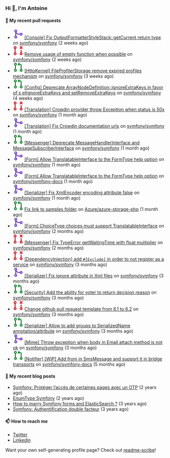 ### Hi 👋, I'm Antoine

#### 👷 My recent pull requests

- ![](./assets/pr-merged.svg) [[Console] Fix OutputFormatterStyleStack::getCurrent return type](https://github.com/symfony/symfony/pull/47372) on [symfony/symfony](https://github.com/symfony/symfony) (2 weeks ago)
- ![](./assets/pr-closed.svg) [Remove usage of empty function when possible](https://github.com/symfony/symfony/pull/47370) on [symfony/symfony](https://github.com/symfony/symfony) (2 weeks ago)
- ![](./assets/pr-open.svg) [[HttpKernel] FileProfilerStorage remove expired profiles mechanism](https://github.com/symfony/symfony/pull/47352) on [symfony/symfony](https://github.com/symfony/symfony) (3 weeks ago)
- ![](./assets/pr-open.svg) [[Config] Deprecate ArrayNodeDefinition::ignoreExtraKeys in favor of s etIgnoreExtraKeys and setRemoveExtraKeys](https://github.com/symfony/symfony/pull/47284) on [symfony/symfony](https://github.com/symfony/symfony) (4 weeks ago)
- ![](./assets/pr-closed.svg) [[Translation] Crowdin provider throw Exception when status is 50x](https://github.com/symfony/symfony/pull/47216) on [symfony/symfony](https://github.com/symfony/symfony) (1 month ago)
- ![](./assets/pr-merged.svg) [[Translation] Fix Crowdin documentation urls](https://github.com/symfony/symfony/pull/47214) on [symfony/symfony](https://github.com/symfony/symfony) (1 month ago)
- ![](./assets/pr-open.svg) [[Messenger] Deprecate MessageHandlerInterface and MessageSubscriberInterface](https://github.com/symfony/symfony/pull/47068) on [symfony/symfony](https://github.com/symfony/symfony) (1 month ago)
- ![](./assets/pr-merged.svg) [[Form] Allow TranslatableInterface to the FormType help option](https://github.com/symfony/symfony/pull/47050) on [symfony/symfony](https://github.com/symfony/symfony) (1 month ago)
- ![](./assets/pr-merged.svg) [[Form] Allow TranslatableInterface to the FormType help option](https://github.com/symfony/symfony-docs/pull/17055) on [symfony/symfony-docs](https://github.com/symfony/symfony-docs) (1 month ago)
- ![](./assets/pr-merged.svg) [[Serializer] Fix XmlEncoder encoding attribute false](https://github.com/symfony/symfony/pull/47048) on [symfony/symfony](https://github.com/symfony/symfony) (1 month ago)
- ![](./assets/pr-open.svg) [Fix link to samples folder](https://github.com/Azure/azure-storage-php/pull/333) on [Azure/azure-storage-php](https://github.com/Azure/azure-storage-php) (1 month ago)
- ![](./assets/pr-merged.svg) [[Form] ChoiceType choices must support TranslatableInterface](https://github.com/symfony/symfony/pull/46946) on [symfony/symfony](https://github.com/symfony/symfony) (2 months ago)
- ![](./assets/pr-closed.svg) [[Messenger] Fix TypeError getWaitingTime with float multiplier](https://github.com/symfony/symfony/pull/46798) on [symfony/symfony](https://github.com/symfony/symfony) (2 months ago)
- ![](./assets/pr-closed.svg) [[DependencyInjection] add `#[Exclude]` in order to not register as a service](https://github.com/symfony/symfony/pull/46655) on [symfony/symfony](https://github.com/symfony/symfony) (3 months ago)
- ![](./assets/pr-merged.svg) [[Serializer] Fix ignore attribute in Xml files](https://github.com/symfony/symfony/pull/46577) on [symfony/symfony](https://github.com/symfony/symfony) (3 months ago)
- ![](./assets/pr-open.svg) [[Security] Add the ability for voter to return decision reason](https://github.com/symfony/symfony/pull/46493) on [symfony/symfony](https://github.com/symfony/symfony) (3 months ago)
- ![](./assets/pr-closed.svg) [Change github pull request template from 6.1 to 6.2](https://github.com/symfony/symfony/pull/46433) on [symfony/symfony](https://github.com/symfony/symfony) (3 months ago)
- ![](./assets/pr-open.svg) [[Serializer] Allow to add groups to SerializedName annotation/attribute](https://github.com/symfony/symfony/pull/46432) on [symfony/symfony](https://github.com/symfony/symfony) (3 months ago)
- ![](./assets/pr-merged.svg) [[Mime] Throw exception when body in Email attach method is not ok](https://github.com/symfony/symfony/pull/46367) on [symfony/symfony](https://github.com/symfony/symfony) (3 months ago)
- ![](./assets/pr-open.svg) [[Notifier] [WIP]  Add from in SmsMessage and support it in bridge transports](https://github.com/symfony/symfony-docs/pull/16701) on [symfony/symfony-docs](https://github.com/symfony/symfony-docs) (5 months ago)


#### 📜 My recent blog posts

- [Symfony: Protéger l’accès de certaines pages avec un OTP](https://alamirault.medium.com/symfony-prot%C3%A9ger-lacc%C3%A8s-de-certaines-pages-avec-un-otp-4d72458e3d08?source=rss-cebacd5f419e------2) (2 years ago)
- [EnumType Symfony](https://alamirault.medium.com/enumtype-symfony-cf7dc32ca2f2?source=rss-cebacd5f419e------2) (2 years ago)
- [How to marry Symfony forms and ElasticSearch ?](https://alamirault.medium.com/how-to-marry-symfony-forms-and-elasticsearch-24a9ccefa185?source=rss-cebacd5f419e------2) (3 years ago)
- [Symfony: Authentification double facteur](https://alamirault.medium.com/symfony-authentification-double-facteur-a2be5d405420?source=rss-cebacd5f419e------2) (3 years ago)

#### 📫 How to reach me

- [Twitter](https://twitter.com/a_lamirault)
- [Linkedin](https://www.linkedin.com/in/antoine-lamirault-9a9a9a107/)

Want your own self-generating profile page? Check out [readme-scribe](https://github.com/muesli/readme-scribe)!
